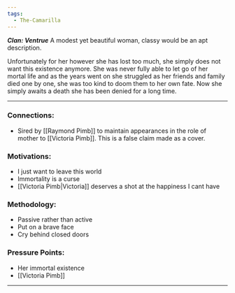 ```yaml
---
tags:
  - The-Camarilla
---
```

***Clan: Ventrue***
A modest yet beautiful woman, classy would be an apt description. 

Unfortunately for her however she has lost too much, she simply does not want this existence anymore. She was never fully able to let go of her mortal life and as the years went on she struggled as her friends and family died one by one, she was too kind to doom them to her own fate. Now she simply awaits a death she has been denied for a long time.

---
### Connections:
* Sired by [[Raymond Pimb]] to maintain appearances in the role of mother to [[Victoria Pimb]]. This is a false claim made as a cover.
### Motivations:
* I just want to leave this world
* Immortality is a curse
* [[Victoria Pimb|Victoria]] deserves a shot at the happiness I cant have
### Methodology:
* Passive rather than active
* Put on a brave face
* Cry behind closed doors
### Pressure Points:
* Her immortal existence
* [[Victoria Pimb]]

---
